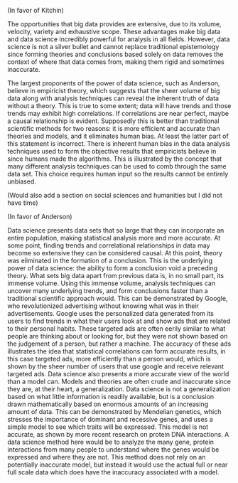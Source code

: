 (In favor of Kitchin)

The opportunities that big data provides are extensive, due to its volume, velocity, variety and exhaustive scope. These advantages make big data and data science incredibly powerful for analysis in all fields. However, data science is not a silver bullet and cannot replace traditional epistemology since forming theories and conclusions based solely on data removes the context of where that data comes from, making them rigid and sometimes inaccurate.

The largest proponents of the power of data science, such as Anderson, believe in empiricist theory, which suggests that the sheer volume of big data along with analysis techniques can reveal the inherent truth of data without a theory. This is true to some extent; data will have trends and those trends may exhibit high correlations. If correlations are near perfect, maybe a causal relationship is evident. Supposedly this is better than traditional scientific methods for two reasons: it is more efficient and accurate than theories and models, and it eliminates human bias. At least the latter part of this statement is incorrect. There is inherent human bias in the data analysis techniques used to form the objective results that empiricists believe in since humans made the algorithms. This is illustrated by the concept that many different analysis techniques can be used to comb through the same data set. This choice requires human input so the results cannot be entirely unbiased. 

(Would also add a section on social sciences and humanities but I did not have time)

(In favor of Anderson)

Data science presents data sets that so large that they can incorporate an entire population, making statistical analysis more and more accurate. At some point, finding trends and correlational relationships in data may become so extensive they can be considered causal. At this point, theory was eliminated in the formation of a conclusion. This is the underlying power of data science: the ability to form a conclusion void a preceding theory. 
	What sets big data apart from previous data is, in no small part, its immense volume. Using this immense volume, analysis techniques can uncover many underlying trends, and form conclusions faster than a traditional scientific approach would. This can be demonstrated by Google, who revolutionized advertising without knowing what was in their advertisements. Google uses the personalized data generated from its users to find trends in what their users look at and show ads that are related to their personal habits. These targeted ads are often eerily similar to what people are thinking about or looking for, but they were not shown based on the judgement of a person, but rather a machine. The accuracy of these ads illustrates the idea that statistical correlations can form accurate results, in this case targeted ads, more efficiently than a person would, which is shown by the sheer number of users that use google and receive relevant targeted ads.
	Data science also presents a more accurate view of the world than a model can. Models and theories are often crude and inaccurate since they are, at their heart, a generalization. Data science is not a generalization based on what little information is readily available, but is a conclusion drawn mathematically based on enormous amounts of an increasing amount of data. This can be demonstrated by Mendelian genetics, which stresses the importance of dominant and recessive genes, and uses a simple model to see which traits will be expressed. This model is not accurate, as shown by more recent research on protein DNA interactions. A data science method here would be to analyze the many gene, protein interactions from many people to understand where the genes would be expressed and where they are not. This method does not rely on an potentially inaccurate model, but instead it would use the actual full or near full scale data which does have the inaccuracy associated with a model.
